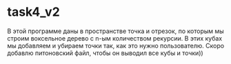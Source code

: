 # task4_v2
В этой программе даны в пространстве точка и отрезок, по которым мы строим воксельное дерево с n-ым количеством рекурсии. В этих кубах мы добавляем и убираем точки так, как это нужно пользователю.
Скоро добавлю питоновский файл, чтобы он выводил все кубы и точки))
